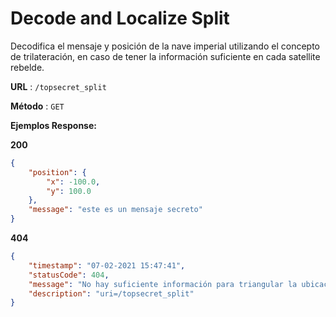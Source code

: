 # Decode and Localize Split

Decodifica el mensaje y posición de la nave imperial utilizando el concepto de trilateración, en caso de tener la información suficiente en cada satellite rebelde.

**URL** : `/topsecret_split`

**Método** : `GET`

**Ejemplos Response:**

**200**
```json
{
    "position": {
        "x": -100.0,
        "y": 100.0
    },
    "message": "este es un mensaje secreto"
}
```

**404**
```json
{
    "timestamp": "07-02-2021 15:47:41",
    "statusCode": 404,
    "message": "No hay suficiente información para triangular la ubicación y el mensaje enviado por la nave imperial",
    "description": "uri=/topsecret_split"
}
```